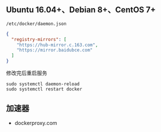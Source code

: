 
## Ubuntu 16.04+、Debian 8+、CentOS 7+

`/etc/docker/daemon.json`

```json
{
  "registry-mirrors": [
    "https://hub-mirror.c.163.com",
    "https://mirror.baidubce.com"
  ]
}
```

修改完后重启服务

```shell
sudo systemctl daemon-reload
sudo systemctl restart docker
```


## 加速器

- dockerproxy.com